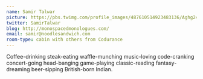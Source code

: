 ```yaml
---
name: Samir Talwar
picture: https://pbs.twimg.com/profile_images/487610514923483136/Aghg24vR.jpeg
twitter: SamirTalwar
blog: http://monospacedmonologues.com/
email: samir@noodlesandwich.com
room-type: cabin with others from Codurance
---
```


Coffee-drinking steak-eating waffle-munching music-loving code-cranking concert-going head-banging game-playing classic-reading fantasy-dreaming beer-sipping British-born Indian.
